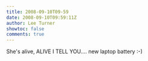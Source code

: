 ```yaml
---
title: 2008-09-10T09-59
date: 2008-09-10T09:59:11Z
author: Lee Turner
showtoc: false
comments: true
---
```


She's alive, ALIVE I TELL YOU.... new laptop battery :-)

